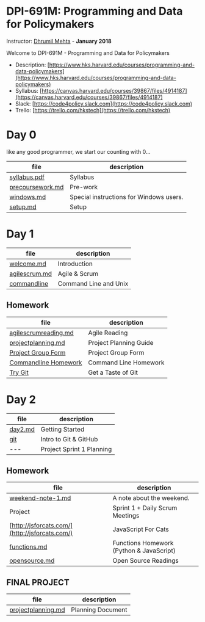 # DPI-691M: Programming and Data for Policymakers
Instructor: [Dhrumil Mehta](https://www.hks.harvard.edu/faculty/dhrumil-mehta) - **January 2018**

Welcome to DPI-691M - Programming and Data for Policymakers

* Description:
[https://www.hks.harvard.edu/courses/programming-and-data-policymakers](https://www.hks.harvard.edu/courses/programming-and-data-policymakers)
* Syllabus: [https://canvas.harvard.edu/courses/39867/files/4914187](https://canvas.harvard.edu/courses/39867/files/4914187)
* Slack: [https://code4policy.slack.com](https://code4policy.slack.com)
* Trello: [https://trello.com/hkstech](https://trello.com/hkstech)

# Day 0
like any good programmer, we start our counting with 0...

file | description
-----|------------
[syllabus.pdf](syllabus.pdf) | Syllabus
[precoursework.md](precoursework.md) | Pre-work
[windows.md](windows.md) | Special instructions for Windows users.
[setup.md](setup.md) | Setup

# Day 1

file | description
-----|------------
[welcome.md](welcome.md) | Introduction
[agilescrum.md](agilescrum.md) | Agile & Scrum
[commandline](commandline) | Command Line and Unix

## Homework

file | description
-----|------------
[agilescrumreading.md](agilescrumreading.md) | Agile Reading
[projectplanning.md](projectplanning.md) | Project Planning Guide
[Project Group Form](https://goo.gl/forms/oAqhlJBltIi2oAYA3) | Project Group Form
[Commandline Homework](commandline/07-homework.md) | Command Line Homework
[Try Git](https://try.github.io) | Get a Taste of Git


# Day 2
file | description
-----|------------
[day2.md](./day2.md) | Getting Started
[git](./git) | Intro to Git & GitHub
--- | Project Sprint 1 Planning

## Homework

file | description
-----|------------
[weekend-note-1.md](weekend-note-1.md) | A note about the weekend.
Project | Sprint 1 + Daily Scrum Meetings
[http://jsforcats.com/](http://jsforcats.com/) | JavaScript For Cats
[functions.md](functions.md) | Functions Homework (Python & JavaScript)
[opensource.md](opensource.md) | Open Source Readings

<!--

# Day 3
file| description
----|------------
[web](./web) | Intro to the Web
---| Deconstructing the Web
---| Apis & Scraping
---| Guest: Agile/Scrum (Leah Bannon & Eric Mill)
---| Intro to JavaScript

## Homework
[apireadings.md](apireadings.md)	 | API Readings

# Day 4
file| description
----|------------
---| Guest: Selecting a Visualization (Julia Wolfe)
---| Sprint Planning
---| Data Formats
---| Cleaning Data and Backend Stuff
---| Guest 2:00-2:45pm - Open Data and XML (Kirsten Gullickson)
    
# Day 5
file| description
----|------------
---| Guest: Open Source (Seamus Kraft)
---| AWS - Dynamic Web Apps in the Cloud
---| Cryptography, Security & SSH
---| Databases (SQL & NoSQL)
---| Speaker: Security (Max Whitney)
    
-->


## FINAL PROJECT
file | description
-----|------------
[projectplanning.md](projectplanning.md) | Planning Document
